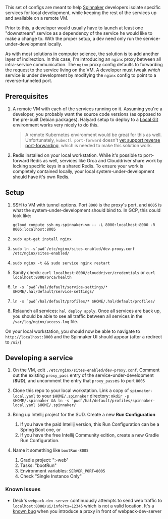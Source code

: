 This set of configs are meant to help [Spinnaker](http://spinnaker.io) developers isolate specific services for local development, while keeping the rest of the services up and available on a remote VM.

Prior to this, a developer would usually have to launch at least one "downstream" service as a dependency of the service he would like to make a change to. With the proper setup, a dev need only run the service-under-development locally.

As with most solutions in computer science, the solution is to add another layer of indirection. In this case, I'm introducing an `nginx` proxy between all intra-service communication. The `nginx` proxy config defaults to forwarding the request to the service living on the VM. A developer must tweak _which_ service is under development by modifying the `nginx` config to point to a reverse-tunneled port.

## Prerequisites

1. A remote VM with each of the services running on it. Assuming you're a developer, you probably want the source code versions (as opposed to the pre-built Debian packages). Halyard setup to deploy to a [Local Git](https://www.spinnaker.io/setup/install/environment/#local-git) environment works very nicely to do this.
    > A remote Kubernetes environment would be great for this as well. Unfortunately, `kubectl port-forward` doesn't [yet support reverse port-forwarding](https://github.com/kubernetes/kubernetes/pull/57320), which is needed to make this solution work.

1. Redis installed on your local workstation. While it's possible to port-forward Redis as well, services like Orca and Clouddriver share work by locking specific keys in a shared Redis. To ensure your work is completely contained locally, your local system-under-development should have it's own Redis.

## Setup

1. SSH to VM with tunnel options. Port `8000` is the proxy's port, and `8005` is what the system-under-development should bind to. In GCP, this could look like:
	```
	gcloud compute ssh my-spinnaker-vm -- -L 8000:localhost:8000 -R 8005:localhost:8005
	```

1. `sudo apt-get install nginx`

1. ``sudo ln -s`pwd`/etc/nginx/sites-enabled/dev-proxy.conf /etc/nginx/sites-enabled/``

1. ``sudo nginx -t && sudo service nginx restart``

1. Sanity check: `curl localhost:8000/clouddriver/credentials` or `curl localhost:8000/orca/health`

1. ``ln -s `pwd`/hal/default/service-settings/* $HOME/.hal/default/service-settings/``

1. ``ln -s `pwd`/hal/default/profiles/* $HOME/.hal/default/profiles/``

1. Relaunch all services: `hal deploy apply`. Once all services are back up, you should be able to see all traffic between all services in the `/var/log/nginx/access.log` file.


On your local workstation, you should now be able to navigate to `http://localhost:8000` and the Spinnaker UI should appear (after a redirect to `/ui/`)


## Developing a service

1. On the VM, edit `./etc/nginx/sites-enabled/dev-proxy.conf`. Comment out the existing `proxy_pass` entry of the service-under-development (**SUD**), and uncomment the entry that `proxy_pass`es to port `8005`

1. Clone this repo to your local workstation. Link a copy of `spinnaker-local.yaml` to your `$HOME/.spinnaker` directory: ``mkdir -p $HOME/.spinnaker && ln -s `pwd`/hal/default/profiles/spinnaker-local.yaml $HOME/.spinnaker/``

1. Bring up Intellij project for the SUD. Create a new **Run Configuration**
	1. If you have the paid Intellij version, this Run Configuration can be a Spring Boot one, or
	1. If you have the free Intellij Community edition, create a new Gradle Run Configuration.

1. Name it something like `bootRun-8005`
	1. Gradle project: "<SUD>:<SUD>-web"
	1. Tasks: "bootRun"
	1. Environment variables: `SERVER_PORT=8005`
	1. Check "Single Instance Only"


### Known Issues

* Deck's `webpack-dev-server` continuously attempts to send web traffic to `localhost:8000/ui/info?ts=12345` which is not a valid location. It's a [known bug](https://github.com/webpack/webpack-dev-server/issues/1021) when you introduce a proxy in front of webpack-dev-server


